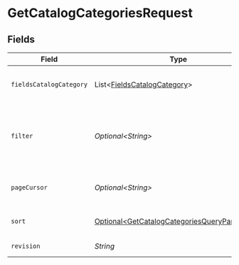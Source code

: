 # GetCatalogCategoriesRequest


## Fields

| Field                                                                                                                                                                                                          | Type                                                                                                                                                                                                           | Required                                                                                                                                                                                                       | Description                                                                                                                                                                                                    |
| -------------------------------------------------------------------------------------------------------------------------------------------------------------------------------------------------------------- | -------------------------------------------------------------------------------------------------------------------------------------------------------------------------------------------------------------- | -------------------------------------------------------------------------------------------------------------------------------------------------------------------------------------------------------------- | -------------------------------------------------------------------------------------------------------------------------------------------------------------------------------------------------------------- |
| `fieldsCatalogCategory`                                                                                                                                                                                        | List\<[FieldsCatalogCategory](../../models/operations/FieldsCatalogCategory.md)>                                                                                                                               | :heavy_minus_sign:                                                                                                                                                                                             | For more information please visit https://developers.klaviyo.com/en/v2024-10-15/reference/api-overview#sparse-fieldsets                                                                                        |
| `filter`                                                                                                                                                                                                       | *Optional\<String>*                                                                                                                                                                                            | :heavy_minus_sign:                                                                                                                                                                                             | For more information please visit https://developers.klaviyo.com/en/v2024-10-15/reference/api-overview#filtering<br>Allowed field(s)/operator(s):<br>`ids`: `any`<br>`item.id`: `equals`<br>`name`: `contains` |
| `pageCursor`                                                                                                                                                                                                   | *Optional\<String>*                                                                                                                                                                                            | :heavy_minus_sign:                                                                                                                                                                                             | For more information please visit https://developers.klaviyo.com/en/v2024-10-15/reference/api-overview#pagination                                                                                              |
| `sort`                                                                                                                                                                                                         | [Optional\<GetCatalogCategoriesQueryParamSort>](../../models/operations/GetCatalogCategoriesQueryParamSort.md)                                                                                                 | :heavy_minus_sign:                                                                                                                                                                                             | For more information please visit https://developers.klaviyo.com/en/v2024-10-15/reference/api-overview#sorting                                                                                                 |
| `revision`                                                                                                                                                                                                     | *String*                                                                                                                                                                                                       | :heavy_check_mark:                                                                                                                                                                                             | API endpoint revision (format: YYYY-MM-DD[.suffix])                                                                                                                                                            |
